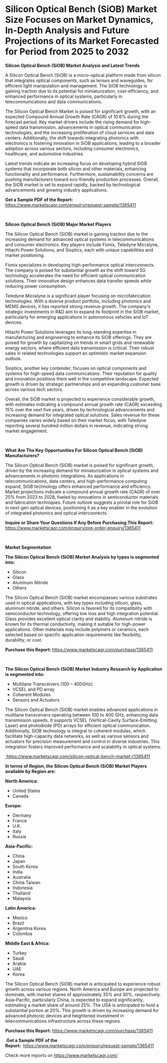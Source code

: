<p><h1>Silicon Optical Bench (SiOB) Market Size Focuses on Market Dynamics, In-Depth Analysis and Future Projections of its Market Forecasted for Period from 2025 to 2032</h1></p><p><strong>Silicon Optical Bench (SiOB) Market Analysis and Latest Trends</strong></p>
<p><p>A Silicon Optical Bench (SiOB) is a micro-optical platform made from silicon that integrates optical components, such as lenses and waveguides, for efficient light manipulation and management. The SiOB technology is gaining traction due to its potential for miniaturization, cost-efficiency, and enhanced performance in optical systems, particularly in telecommunications and data communications.</p><p>The Silicon Optical Bench Market is poised for significant growth, with an expected Compound Annual Growth Rate (CAGR) of 10.6% during the forecast period. Key market drivers include the rising demand for high-speed data transmission, advancements in optical communication technologies, and the increasing proliferation of cloud services and data centers. Additionally, the shift towards integrating photonics with electronics is fostering innovation in SiOB applications, leading to a broader adoption across various sectors, including consumer electronics, healthcare, and automotive industries.</p><p>Latest trends indicate an increasing focus on developing hybrid SiOB systems that incorporate both silicon and other materials, enhancing functionality and performance. Furthermore, sustainability concerns are pushing manufacturers toward eco-friendly production processes. Overall, the SiOB market is set to expand rapidly, backed by technological advancements and growing industry applications.</p></p>
<p><strong>Get a Sample PDF of the Report:&nbsp;</strong> <a href="https://www.marketscagr.com/enquiry/request-sample/1365411?utm_campaign=2336&utm_medium=2&utm_source=Github&utm_content=ia&utm_term=12022025&utm_id=silicon-optical-bench-siob">https://www.marketscagr.com/enquiry/request-sample/1365411</a></p>
<p>&nbsp;</p>
<p><strong>Silicon Optical Bench (SiOB) Major Market Players</strong></p>
<p><p>The Silicon Optical Bench (SiOB) market is gaining traction due to the increasing demand for advanced optical systems in telecommunications and consumer electronics. Key players include Fionix, Teledyne Micralyne, Hitachi Power Solutions, and Sioptics, each with unique capabilities and market positioning.</p><p>Fionix specializes in developing high-performance optical interconnects. The company is poised for substantial growth as the shift toward 5G technology accelerates the need for efficient optical communication solutions. Their innovative design enhances data transfer speeds while reducing power consumption.</p><p>Teledyne Micralyne is a significant player focusing on microfabrication technologies. With a diverse product portfolio, including photonics and MEMS devices, it has reported strong revenue growth. The company's strategic investments in R&D aim to expand its footprint in the SiOB market, particularly for emerging applications in autonomous vehicles and IoT devices.</p><p>Hitachi Power Solutions leverages its long-standing expertise in manufacturing and engineering to enhance its SiOB offerings. They are poised for growth by capitalizing on trends in smart grids and renewable energy sectors, where efficient data transmission is critical. Their robust sales in related technologies support an optimistic market expansion outlook.</p><p>Sioptics, another key contender, focuses on optical components and systems for high-speed data communications. Their reputation for quality and innovation positions them well in the competitive landscape. Expected growth is driven by strategic partnerships and an expanding customer base across various tech sectors.</p><p>Overall, the SiOB market is projected to experience considerable growth, with estimates indicating a compound annual growth rate (CAGR) exceeding 15% over the next five years, driven by technological advancements and increasing demand for integrated optical solutions. Sales revenue for these companies varies widely based on their market focus, with Teledyne reporting several hundred million dollars in revenue, indicating strong market engagement.</p></p>
<p>&nbsp;</p>
<p><strong>What Are The Key Opportunities For Silicon Optical Bench (SiOB) Manufacturers?</strong></p>
<p><p>The Silicon Optical Bench (SiOB) market is poised for significant growth, driven by the increasing demand for miniaturization in optical systems and advancements in photonic integrations. As applications in telecommunications, data centers, and high-performance computing expand, SiOB technology offers enhanced performance and efficiency. Market projections indicate a compound annual growth rate (CAGR) of over 25% from 2023 to 2028, fueled by innovations in semiconductor materials and fabrication techniques. Future outlook suggests a pivotal role for SiOB in next-gen optical devices, positioning it as a key enabler in the evolution of integrated photonics and optical interconnects.</p></p>
<p><strong>Inquire or Share Your Questions If Any Before Purchasing This Report:</strong> <a href="https://www.marketscagr.com/enquiry/pre-order-enquiry/1365411?utm_campaign=2336&utm_medium=2&utm_source=Github&utm_content=ia&utm_term=12022025&utm_id=silicon-optical-bench-siob">https://www.marketscagr.com/enquiry/pre-order-enquiry/1365411</a></p>
<p>&nbsp;</p>
<p><strong>Market Segmentation</strong></p>
<p><strong>The Silicon Optical Bench (SiOB) Market Analysis by types is segmented into:</strong></p>
<p><ul><li>Silicon</li><li>Glass</li><li>Aluminum Nitride</li><li>Others</li></ul></p>
<p><p>The Silicon Optical Bench (SiOB) market encompasses various substrates used in optical applications, with key types including silicon, glass, aluminum nitride, and others. Silicon is favored for its compatibility with semiconductor technology, offering low loss and high integration potential. Glass provides excellent optical clarity and stability. Aluminum nitride is known for its thermal conductivity, making it suitable for high-power applications. Other materials may include polymers or ceramics, each selected based on specific application requirements like flexibility, durability, or cost.</p></p>
<p><strong>Purchase this Report:&nbsp;</strong><a href="https://www.marketscagr.com/purchase/1365411?utm_campaign=2336&utm_medium=2&utm_source=Github&utm_content=ia&utm_term=12022025&utm_id=silicon-optical-bench-siob">https://www.marketscagr.com/purchase/1365411</a></p>
<p>&nbsp;</p>
<p><strong>The Silicon Optical Bench (SiOB) Market Industry Research by Application is segmented into:</strong></p>
<p><ul><li>Multilane Transceivers (100 – 400GHz)</li><li>VCSEL and PD array</li><li>Coherent Modules</li><li>Sensors and Actuators</li></ul></p>
<p><p>The Silicon Optical Bench (SiOB) market enables advanced applications in multilane transceivers operating between 100 to 400 GHz, enhancing data transmission speeds. It supports VCSEL (Vertical-Cavity Surface-Emitting Laser) and photodiode (PD) arrays for efficient optical communication. Additionally, SiOB technology is integral to coherent modules, which facilitate high-capacity data networks, as well as various sensors and actuators for precision measurement and control in diverse industries. This integration fosters improved performance and scalability in optical systems.</p></p>
<p><a href="https://www.marketscagr.com/silicon-optical-bench-market-r1365411?utm_campaign=2336&utm_medium=2&utm_source=Github&utm_content=ia&utm_term=12022025&utm_id=silicon-optical-bench-siob">&nbsp;https://www.marketscagr.com/silicon-optical-bench-market-r1365411</a></p>
<p><strong>In terms of Region, the Silicon Optical Bench (SiOB) Market Players available by Region are:</strong></p>
<p>
    <p> <strong> North America: </strong>
        <ul>
            <li>United States</li>
            <li>Canada</li>
        </ul>
        </p> 
    <p> <strong> Europe: </strong>
        <ul>
            <li>Germany</li>
            <li>France</li>
            <li>U.K.</li>
            <li>Italy</li>
            <li>Russia</li>
        </ul>
        </p> 
    <p> <strong> Asia-Pacific: </strong>
        <ul>
            <li>China</li>
            <li>Japan</li>
            <li>South Korea</li>
            <li>India</li>
            <li>Australia</li>
            <li>China Taiwan</li>
            <li>Indonesia</li>
            <li>Thailand</li>
            <li>Malaysia</li>
        </ul>
        </p> 
    <p> <strong> Latin America: </strong>
        <ul>
            <li>Mexico</li>
            <li>Brazil</li>
            <li>Argentina Korea</li>
            <li>Colombia</li>
        </ul>
        </p> 
    <p> <strong> Middle East & Africa: </strong>
        <ul>
            <li>Turkey</li>
            <li>Saudi</li>
            <li>Arabia</li>
            <li>UAE</li>
            <li>Korea</li>
        </ul>
    </p>
    </p>
<p><p>The Silicon Optical Bench (SiOB) market is anticipated to experience robust growth across various regions. North America and Europe are projected to dominate, with market shares of approximately 35% and 30%, respectively. Asia-Pacific, particularly China, is expected to expand significantly, estimating a market share of around 25%. The USA is anticipated to hold a substantial portion at 20%. This growth is driven by increasing demand for advanced photonic devices and heightened investment in telecommunications infrastructure across these regions.</p></p>
<p><strong>Purchase this Report: </strong><a href="https://www.marketscagr.com/purchase/1365411?utm_campaign=2336&utm_medium=2&utm_source=Github&utm_content=ia&utm_term=12022025&utm_id=silicon-optical-bench-siob">https://www.marketscagr.com/purchase/1365411</a></p>
<p>&nbsp;<strong>Get a Sample PDF of the Report:&nbsp;&nbsp;</strong><a href="https://www.marketscagr.com/enquiry/request-sample/1365411?utm_campaign=2336&utm_medium=2&utm_source=Github&utm_content=ia&utm_term=12022025&utm_id=silicon-optical-bench-siob">https://www.marketscagr.com/enquiry/request-sample/1365411</a></p>
<p><strong></strong></p>
<p>Check more reports on <a href="https://www.marketscagr.com/?utm_campaign=2336&utm_medium=2&utm_source=Github&utm_content=ia&utm_term=12022025&utm_id=silicon-optical-bench-siob">https://www.marketscagr.com/</a></p>